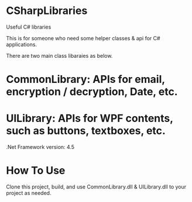 # CSharpLibraries
Useful C# libraries

This is for someone who need some helper classes & api for C# applications.

There are two main class libaraies as below.
# CommonLibrary: APIs for email, encryption / decryption, Date, etc.
# UILibrary: APIs for WPF contents, such as buttons, textboxes, etc.

.Net Framework version: 4.5

# How To Use
Clone this project, build, and use CommonLibrary.dll & UILibrary.dll to your project as needed.